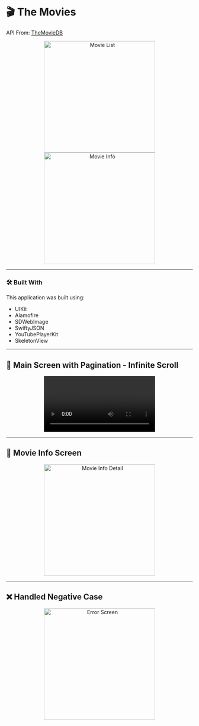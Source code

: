 # 🎬 The Movies

API From: [TheMovieDB](https://www.themoviedb.org)

<p align="center">
  <img src="https://github.com/user-attachments/assets/471271b3-8f79-4ca1-a52f-9a33919215fe" alt="Movie List" width="300"/>
  <img src="https://github.com/user-attachments/assets/6787dc93-3044-44dd-89a0-9c9c17341fdf" alt="Movie Info" width="300"/>
</p>

---

### 🛠 Built With

This application was built using:

- UIKit  
- Alamofire  
- SDWebImage  
- SwiftyJSON  
- YouTubePlayerKit  
- SkeletonView

---

## 📱 Main Screen with Pagination - Infinite Scroll

<p align="center">
  <video src="https://github.com/user-attachments/assets/695ac00e-2543-4c99-864a-5a45341cd2c3" width="300" controls loop></video>
</p>

---

## 🎥 Movie Info Screen

<p align="center">
  <img src="https://github.com/user-attachments/assets/5f65cc53-a619-4e14-9de9-16aaf0a2d942" alt="Movie Info Detail" width="300"/>
</p>

---

## ❌ Handled Negative Case

<p align="center">
  <img src="https://github.com/user-attachments/assets/2d91d594-4c59-4eae-9e35-ef7ca7c3cfcc" alt="Error Screen" width="300"/>
</p>
